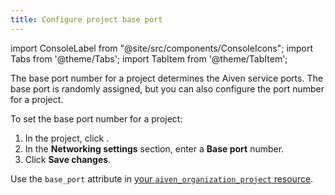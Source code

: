 ```yaml
---
title: Configure project base port
---
```


import ConsoleLabel from "@site/src/components/ConsoleIcons";
import Tabs from '@theme/Tabs';
import TabItem from '@theme/TabItem';

The base port number for a project determines the Aiven service ports. The base port is randomly assigned, but you can also configure the port number for a project.

To set the base port number for a project:

<Tabs groupId="group1">
<TabItem value="console" label="Console" default>

1. In the project, click <ConsoleLabel name="projectsettings"/>.
1. In the **Networking settings** section, enter a **Base port** number.
1. Click **Save changes**.

</TabItem>
<TabItem value="terraform" label="Terraform">

Use the `base_port` attribute in
[your `aiven_organization_project` resource](https://registry.terraform.io/providers/aiven/aiven/latest/docs/resources/organization_project).

</TabItem>
</Tabs>
